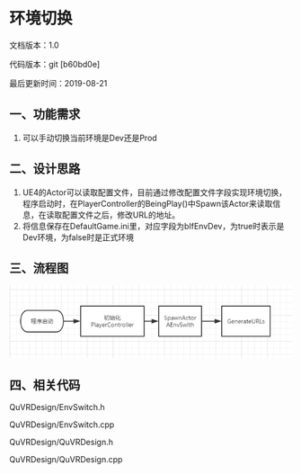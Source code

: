 # 环境切换

文档版本：1.0

代码版本：git \[b60bd0e\]

最后更新时间：2019-08-21

## 一、功能需求

1. 可以手动切换当前环境是Dev还是Prod

## 二、设计思路

1. UE4的Actor可以读取配置文件，目前通过修改配置文件字段实现环境切换，程序启动时，在PlayerController的BeingPlay\(\)中Spawn该Actor来读取信息，在读取配置文件之后，修改URL的地址。
2. 将信息保存在DefaultGame.ini里，对应字段为bIfEnvDev，为true时表示是Dev环境，为false时是正式环境

## 三、流程图

![](../.gitbook/assets/0%20%281%29.png)

## 四、相关代码

QuVRDesign/EnvSwitch.h

QuVRDesign/EnvSwitch.cpp

QuVRDesign/QuVRDesign.h

QuVRDesign/QuVRDesign.cpp

